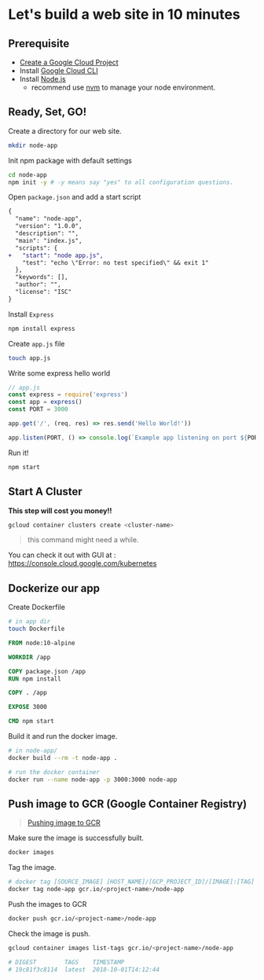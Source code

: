# Let's build a web site in 10 minutes

## Prerequisite

- [Create a Google Cloud Project][link:create-gcp-project]
- Install [Google Cloud CLI][link:gcloud-cli]
- Install [Node.js][link:node_js]
    - recommend use [nvm][link:nvm] to manage your node environment.

[link:create-gcp-project]:https://cloud.google.com/resource-manager/docs/creating-managing-projects
[link:gcloud-cli]:https://cloud.google.com/pubsub/docs/quickstart-cli
[link:node_js]:https://nodejs.org/en/
[link:nvm]:https://github.com/creationix/nvm


## Ready, Set, GO!

Create a directory for our web site.

```sh
mkdir node-app
```

Init npm package with default settings
```sh
cd node-app
npm init -y # -y means say "yes" to all configuration questions.
```

Open `package.json` and add a start script

```diff
{
  "name": "node-app",
  "version": "1.0.0",
  "description": "",
  "main": "index.js",
  "scripts": {
+   "start": "node app.js",
    "test": "echo \"Error: no test specified\" && exit 1"
  },
  "keywords": [],
  "author": "",
  "license": "ISC"
}
```

Install `Express`

```sh
npm install express
```

Create `app.js` file

```sh
touch app.js
```

Write some express hello world

```javascript
// app.js
const express = require('express')
const app = express()
const PORT = 3000

app.get('/', (req, res) => res.send('Hello World!'))

app.listen(PORT, () => console.log(`Example app listening on port ${PORT}!`))
```

Run it!
```sh
npm start
```


## Start A Cluster

__This step will cost you money!!__

```sh
gcloud container clusters create <cluster-name>
```
> this command might need a while.

You can check it out with GUI at : https://console.cloud.google.com/kubernetes


## Dockerize our app

Create Dockerfile
```sh
# in app dir
touch Dockerfile
```

```dockerfile
FROM node:10-alpine

WORKDIR /app

COPY package.json /app
RUN npm install

COPY . /app

EXPOSE 3000

CMD npm start
```

Build it and run the docker image.
```sh
# in node-app/
docker build --rm -t node-app .

# run the docker container
docker run --name node-app -p 3000:3000 node-app
```

## Push image to GCR (Google Container Registry)

> [Pushing image to GCR][link:gcr-usage]

Make sure the image is successfully built.
```sh
docker images
```

Tag the image.
```sh
# docker tag [SOURCE_IMAGE] [HOST_NAME]/[GCP_PROJECT_ID]/[IMAGE]:[TAG]
docker tag node-app gcr.io/<project-name>/node-app
```

Push the images to GCR
```sh
docker push gcr.io/<project-name>/node-app
```

Check the image is push.
```sh
gcloud container images list-tags gcr.io/<project-name>/node-app

# DIGEST        TAGS    TIMESTAMP
# 19c81f3c8114  latest  2018-10-01T14:12:44
```

[link:gcr-usage]:https://cloud.google.com/container-registry/docs/pushing-and-pulling?hl=en_US&_ga=2.46868133.-386356805.1537960264